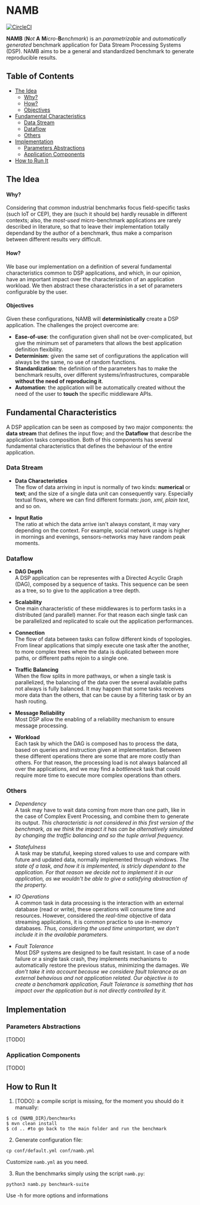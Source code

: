# NAMB

[![CircleCI](https://circleci.com/gh/ale93p/namb.svg?style=shield&circle-token=61b5a845848493f3a460eae0c42bdc489bc63d28)](https://circleci.com/gh/ale93p/namb)

**NAMB** (__N__*ot* __A__ __M__*icro-*__B__*enchmark*) is an *parametrizable* and *automatically generated* benchmark
application for Data Stream Processing Systems (DSP). 
NAMB aims to be a general and standardized benchmark to generate reproducible results.

## Table of Contents

* [The Idea](#the-idea)
  * [Why?](#why)
  * [How?](#how)
  * [Objectives](#objectives)
* [Fundamental Characteristics](#fundamental-characteristics)
  * [Data Stream](#data-stream)
  * [Dataflow](#dataflow)
  * [Others](#others)
* [Implementation](#implementation)
  * [Parameters Abstractions](#parameters-abstractions)
  * [Application Components](#application-components)
* [How to Run It](#how-to-run-it)
  
## The Idea

#### Why?
Considering that _common_ industrial benchmarks focus field-specific tasks (such IoT or CEP), they are
(such it should be) hardly reusable in different contexts; also, the _most-used_ micro-benchmark applications
are rarely described in literature, so that to leave their implementation totally dependand by the author
of a benchmark, thus make a comparison between different results very difficult.

#### How?
We base our implementation on a definition of several fundamental characteristics common to DSP applications,
and which, in our opinion, have an important impact over the characterization of an application workload.
We then abstract these characteristics in a set of parameters configurable by the user. 

#### Objectives
Given these configurations, NAMB will __deterministically__ create a DSP application. 
The challenges the project overcome are:
* **Ease-of-use**: the configuration given shall not be over-complicated, but give the minimum set of parameters that allows
the best application definition flexibility.
* **Determinism**: given the same set of configurations the application will always be the same, no use of random functions.
* **Standardization**: the definition of the parameters has to make the benchmark results, over different 
systems/infrastructures, comparable **without the need of reproducing it**.
* **Automation**: the application will be automatically created without the need of the user to __touch__ the specific 
middleware APIs.

## Fundamental Characteristics
A DSP application can be seen as composed by two major components: 
the **data stream** that defines the input flow; 
and the **Dataflow** that describe the application tasks composition.
Both of this components has several fundamental characteristics that defines the behaviour of the entire application.

### Data Stream
* **Data Characteristics**<br/>
The flow of data arriving in input is normally of two kinds: **numerical** or **text**;
and the size of a single data unit can consequently vary.
Especially textual flows, where we can find different formats: _json_, _xml_, _plain text_, and so on.

* **Input Ratio**<br/> 
The ratio at which the data arrive isn't always constant, it may vary depending on the context.
For example, social network usage is higher in mornings and evenings, sensors-networks may have random peak moments.

### Dataflow
* **DAG Depth**<br/>
A DSP application can be representes with a Directed Acyclic Graph (DAG), composed by a sequence of tasks.
This sequence can be seen as a tree, so to give to the application a tree depth.

* **Scalability**<br/>
One main characteristic of these middlewares is to perform tasks in a distributed (and parallel) manner.
For that reason each single task can be parallelized and replicated to scale out the application performances.

* **Connection**<br/>
The flow of data between tasks can follow different kinds of topologies. From linear applications that simply execute
one task after the another, to more complex trees where the data is duplicated between more paths, or different paths
rejoin to a single one.

* **Traffic Balancing**<br/>
When the flow splits in more pathways, or when a single task is parallelized, the balancing of the data over
the several available paths not always is fully balanced. It may happen that some tasks receives more data than
the others, that can be cause by a filtering task or by an hash routing.

* **Message Reliability**<br/>
Most DSP allow the enabling of a reliability mechanism to ensure message processing.

* **Workload**<br/>
Each task by which the DAG is composed has to process the data, based on queries and instruction given at implementation.
Between these different operations there are some that are more costly than others.
For that reason, the processing load is not always balanced all over the applications, and we may find a _bottleneck_ task
that could require more time to execute more complex operations than others.

### Others
* _Dependency_<br/>
A task may have to wait data coming from more than one path, like in the case of Complex Event Processing,
and combine them to generate its output.
_This characteristic is not considered in this first version of the benchmark, as we think the impact it has can be
alternatively simulated by changing the traffic balancing and so the tuple arrival frequency._

* _Statefulness_<br/>
A task may be statuful, keeping stored values to use and compare with future and updated data, normally implemented through windows.
_The state of a task, and how it is implemented, is stricly dependant to the application. For that reason we decide not to implement it in our application, as we wouldn't be able to give a satisfying abstraction of the property._

* _IO Operations_<br/>
A common task in data processing is the interaction with an external database (read or write), these operations will
consume time and resources. However, considered the _real-time_ objective of data streaming applications, it is common
practice to use in-memory databases.
_Thus, considering the used time unimportant, we don't include it in the available parameters._

* _Fault Tolerance_<br/>
Most DSP systems are designed to be fault resistant. In case of a node failure or a single task crash, they implements
mechanisms to automatically restore the previous status, minimizing the damages.
_We don't take it into account because we considere fault tolerance as an external behavious and not application related. 
Our objective is to create a benchamark application, Fault Tolerance is something that has impact over the application but
is not directly controlled by it._

## Implementation
### Parameters Abstractions
[TODO]
### Application Components
[TODO]

## How to Run It

1. [TODO]: a compile script is missing, for the moment you should do it manually:
 ```
 $ cd {NAMB_DIR}/benchmarks
 $ mvn clean install
 $ cd .. #to go back to the main folder and run the benchmark
 ```
2. Generate configuration file:
 ```
 cp conf/default.yml conf/namb.yml
 ```
 Customize `namb.yml` as you need.

3. Run the benchmarks simply using the script `namb.py`:
 ```
 python3 namb.py benchmark-suite
 ```
 Use -h for more options and informations
